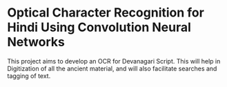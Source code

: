 # Optical Character Recognition for Hindi Using Convolution Neural Networks

This project aims to develop an OCR for Devanagari Script. This will help in Digitization of all the ancient material, and will also facilitate searches and tagging of text.
